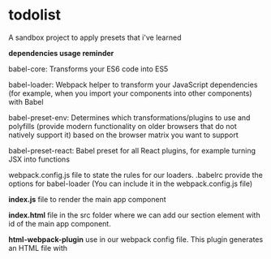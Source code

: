 # todolist

A sandbox project to apply presets that i've learned

**dependencies usage reminder**

babel-core: Transforms your ES6 code into ES5

babel-loader: Webpack helper to transform your JavaScript dependencies (for example, when you import your components into other components) with Babel

babel-preset-env: Determines which transformations/plugins to use and polyfills (provide modern functionality on older browsers that do not natively support it) based on the browser matrix you want to support

babel-preset-react: Babel preset for all React plugins, for example turning JSX into functions

webpack.config.js file to state the rules for our loaders.
.babelrc provide the options for babel-loader (You can include it in the webpack.config.js file)

**index.js** file to render the main app component

**index.html** file in the src folder where we can add our section element with id of the main app component.

**html-webpack-plugin** use in our webpack config file. This plugin generates an HTML file with <script> injected, writes this to dist/index.html, and minifies the file
https://github.com/jantimon/html-webpack-plugin#options

**webpack-dev-server**
run this command every time you want to see your changes in the browser.
To have webpack “watch” our changes and thus refresh whenever we have made changes to any of our components,
we can use webpack-dev-server module

- start:server": "webpack-dev-server --mode development --open"
  should see localhost:8080 open up in your default browser — that’s what the —-open flag is for. Now everytime you make changes, it will refresh the page

You can also add a --hot flag to your npm start script which will allow you to only reload the component that you’ve changed instead of doing a full page reload. This is Hot Module Replacement.

**css-loader style-loader**
As we will be importing CSS files into our React components, we need css-loader module to resolve them.
we also need a style-loader to inject this into our DOM — adding a <style> tag into the <head> element of our HTML.

The order of adding loaders is important.
First, we need to resolve the CSS files before adding them to the DOM with the style-loader.
By default, webpack uses the loaders from the right (last element in the array)
to the left (first element in the array).

We can also make CSS modular using webpack. This means class name will be scoped locally and specific to only the component in question.

As we need to give options, each loader is now an object with a key-value pair. To enable CSS modules, we need to set module option for css-loader to be true. The importLoaders option configures how many loaders before css-loader should be applied. For example, sass-loader would have to come before css-loader.

The localIdentName allows you to configure the generated identification.

[name] will take the name of your component

[local] is the name of your class/id

[hash:base64] is the randomly generated hash which will be unique in every component’s CSS

So with this, you won’t have to worry about whether you have given the same class name throughout your whole application — you only have to worry about whether you have used it in the same component.

**Tips:**

If you want to put that webpackconfig file in the different folder then use “webpack — config FOLDERNAME/webpack.config.js — mode development”

if you let "main": "index.js", in your package.json webpack will set automatically entry and output js bundle

windaube breaklinestyle
"linebreak-style": [0, "error", "windows"],
git config --global core.autocrlf false

Create a personalized and optimized webpack.config.js!
https://webpack.jakoblind.no/

npm-check-updates for update dependencies:
npm i -g npm-check-updates
ncu -u
npm install


HMR : 
https://webpack.js.org/configuration/dev-server/
https://webpack.js.org/guides/hot-module-replacement/

images : 
https://blog.hellojs.org/importing-images-in-react-c76f0dfcb552

Reselect : 
https://github.com/reduxjs/reselect
https://medium.com/@parkerdan/react-reselect-and-redux-b34017f8194c
Selectors can compute derived data, allowing Redux to store the minimal possible state.
Selectors are efficient. A selector is not recomputed unless one of its arguments changes.
Selectors are composable. They can be used as input to other selectors.

jest + enzyme :
https://medium.com/codeclan/testing-react-with-jest-and-enzyme-20505fec4675
https://jestjs.io/docs/en/webpack
https://stackoverflow.com/questions/44067537/enzyme-render-fails-when-importing-image-with-webpack-while-testing-with-jest
https://diessi.ca/blog/how-to-exclude-css-images-anything-from-unit-tests/

# Demo

https://julianajm.github.io/todolist/
